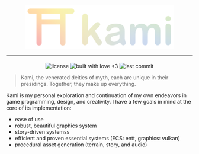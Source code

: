 <p align="center">
  <img alt="Kami Logo" src="assets/kami_logo_banner_gradient.svg" style="width: 80%">   
</p>

<hr>

<p align="center">
  <img align="middle" alt="license" src="https://img.shields.io/github/license/SwampPear/kami.svg">
  <img align="middle" alt="built with love <3" src="http://ForTheBadge.com/images/badges/built-with-love.svg">
  <img align="middle" alt="last commit" src="https://img.shields.io/github/last-commit/SwampPear/kami.svg">
</p>

> Kami, the venerated deities of myth, each are unique in their presidings. Together, they make up everything.

Kami is my personal exploration and continuation of my own endeavors in game programming, design, and creativity.
I have a few goals in mind at the core of its implementation:

- ease of use
- robust, beautiful graphics system
- story-driven systemss
- efficient and proven essential systems (ECS: entt, graphics: vulkan)
- procedural asset generation (terrain, story, and audio)
